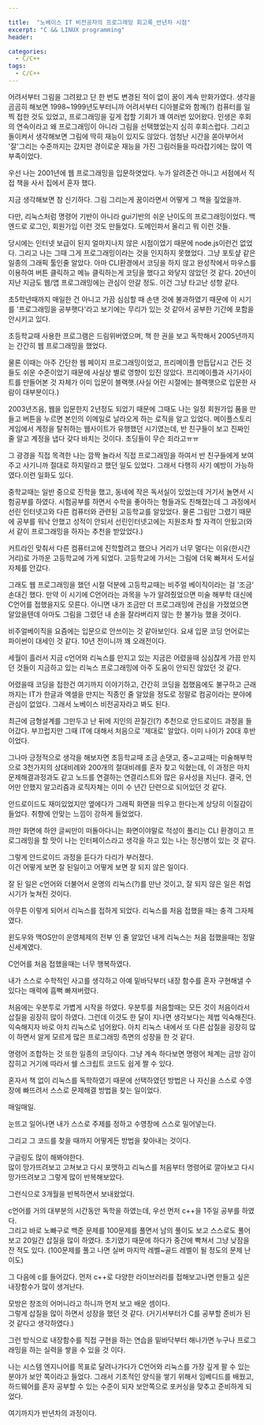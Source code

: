 ```yaml
---

title:  "노베이스 IT 비전공자의 프로그래밍 회고록_반년차 시점"
excerpt: "C && LINUX programming"
header:

categories:
  - C/C++
tags:
  - C/C++
---
```


 어려서부터 그림을 그려왔고 단 한 번도 변경된 적이 없이 꿈이 계속 만화가였다. 생각을 곰곰히 해보면 1998~1999년도부터니까 어려서부터 디아블로와 함께(?) 컴퓨터를 일찍 접한 것도 있었고, 프로그래밍을 깊게 접할 기회가 꽤 여러번 있어왔다. 인생은 후회의 연속이라고 왜 프로그래밍이 아니라 그림을 선택했었는지 심히 후회스럽다. 그리고 돌이켜서 생각해보면 그림에 딱히 재능이 있지도 않았다. 엄청난 시간을 쏟아부어서 '잘'그리는 수준까지는 갔지만 경이로운 재능을 가진 그림러들을 따라잡기에는 많이 역부족이었다.  

 우선 나는 2001년에 웹 프로그래밍을 입문하엿었다. 누가 알려준건 아니고 서점에서 직접 책을 사서 집에서 혼자 했다.  

지금 생각해보면 참 신기하다. 그림 그리는게 꿈이라면서 어떻게 그 책을 짚었을까.  

 다만, 리눅스처럼 명령어 기반이 아니라 gui기반의 쉬운 난이도의 프로그래밍이었다.  백 엔드로 로그인, 회원가입 이런 것도 만들었다. 도메인파서 올리고 뭐 이런 것들.  

당시에는 인터넷 보급이 된지 얼마지나지 않은 시점이었기 때문에 node.js이런건 없었다.  그리고 나는 그때 그게 프로그래밍이라는 것을 인지하지 못했었다. 그냥 포토샾 같은 일종의 그래픽 툴인줄 알았다. 아마 CLI환경에서 코딩을 하지 않고 완성작에서 마우스를 이용하여 버튼 클릭하고 메뉴 클릭하는게 코딩을 했다고 와닿지 않았던 것 같다. 20년이 지난 지금도 웹/앱 프로그래밍에는 관심이 안갈 정도. 이건 그냥 타고난 성향 같다.  

 초5학년때까지 매일한 건 아니고 가끔 심심할 때 손댄 것에 불과하였기 때문에 이 시기를 '프로그래밍을 공부햇다'라고 보기에는 무리가 있는 것 같아서 공부한 기간에 포함을 안시키고 있다.  

 초등학교때 사용한 프로그램은 드림위버였으며, 책 한 권을 보고 독학해서 2005년까지는 간간히 웹 프로그래밍을 했었다.  

 물론 이때는 아주 간단한 웹 페이지 프로그래밍이었고, 프리메이플 만듭답시고 건든 것들도 쉬운 수준이었기 때문에 사실상 별로 영향이 있진 않았다. 프리메이플과 사기사이트를 만들어본 것 자체가 이미 입문이 블랙햇.(사실 어린 시절에는 블랙햇으로 입문한 사람이 대부분이다.)  


 2003년즈음, 웹을 입문한지 2년정도 되었기 때문에 그때도 나는 일정 회원가입 품을 만들고 버튼을 누르면 본인의 이메일로 날라오게 하는 로직을 알고 있었다.  메이플스토리 게임에서 계정을 탈취하는 웹사이트가 유행했던 시기였는데, 반 친구들이 보고 진짜인 줄 알고 계정을 냅다 갖다 바치는 것이다. 초딩들이 무슨 죄라고ㅠㅠ  
  
 그 광경을 직접 목격한 나는 깜짝 놀라서 직접 프로그래밍을 하여서 반 친구들에게 보여주고 사기니까 절대로 하지말라고 했던 일도 있었다.  그래서 다행히 사기 예방이 가능하였다.이런 일화도 있다.  


 중학교때는 일반 중으로 진학을 했고, 동네에 작은 독서실이 있었는데 거기서 놀면서 시험공부를 하였다. 시험공부를 하면서 수학을 좋아하는 형들과도 친해졌는데 그 과정에서 선린 인터넷고와 다른 컴퓨터와 관련된 고등학교를 알았었다. 물론 그림만 그렸기 때문에 공부를 워낙 안했고 성적이 안되서 선린인터넷고에는 지원조차 할 자격이 안됬고(와서 같이 프로그래밍을 하자는 추천을 받았었다.)  

 커트라인 맞춰서 다른 컴퓨터고에 진학할려고 했으나 거리가 너무 멀다는 이유(한시간 거리)로 가까운 고등학교에 가게 되었다. 고등학교에 가서는 그림에 더욱 빠져서 도서실 자체를 안갔다.  

 그래도 웹 프로그래밍을 했던 시절 덕분에 고등학교때는 비주얼 베이직이라는 걸 '조금' 손대긴 했다. 만약 이 시기에 C언어라는 과목을 누가 알려줬었으면 미술 해부학 대신에 C언어를 접했을지도 모른다. 아니면 내가 조금만 더 프로그래밍에 관심을 가졌었으면 알았을텐데 아마도 그림을 그렸던 내 손을 잘라버리지 않는 한 불가능 했을 것이다.  
  
 비주얼베이직을 요즘에는 입문으로 안쓰이는 것 같아보인다. 요새 입문 코딩 언어로는 파이썬이 대세인 것 같다. 10년 전이니까 꽤 오래전이다.  

세월이 흘러서 지금 c언어와 리눅스를 만지고 있는 지금은 어렸을때 심심찮게 가끔 만지던 것들이 지금하고 있는 리눅스 프로그래밍에 아주 도움이 안되진 않았던 것 같다.  


 어렸을때 코딩을 접한건 여기까지 이야기하고, 간간히 코딩을 접했음에도 불구하고 근래까지는 IT가 한글과 엑셀을 만지는 직종인 줄 알았을 정도로 정말로 컴공이라는 분야에 관심이 없었다. 그래서 노베이스 비전공자라고 봐도 된다.  


 최근에 금형설계를 그만두고 난 뒤에 지인의 끈질긴(?) 추천으로 안드로이드 과정을 들어갔다. 부끄럽지만 그때 IT에 대해서 처음으로 '제대로' 알았다. 이미 나이가 20대 후반이었다.  

그나마 긍정적으로 생각을 해보자면 초등학교때 조금 손댓고, 중~고교때는 미술해부학으로 3천가지의 상대비례와 200개의 절대비례를 혼자 찾고 익혔는데, 이 과정은 마치 문제해결과정과도 같고 노드를 연결하는 연결리스트와 많은 유사성을 지닌다. 결국, 언어만 안했지 알고리즘과 로직자체는 이미 수 년간 단련으로 되어있던 것 같다.  


안드로이드도 재미있었지만 옆에다가 그래픽 화면을 띄우고 한다는게 상당히 이질감이 들었다. 취향에 안맞는 느낌이 강하게 들었었다.  

 까만 화면에 하얀 글씨만이 떠돌아다니는 화면이야말로 적성이 풀리는 CLI 환경이고 프로그래밍을 할 맛이 나는 인터페이스라고 생각을 하고 있는 나는 정신병이 있는 것 같다.  


 그렇게 안드로이드 과정을 듣다가 다리가 부러졌다.  
이건 어떻게 보면 잘 된일이고 어떻게 보면 잘 되지 않은 일이다.  


잘 된 일은 c언어와 더불어서 운명의 리눅스(?)를 만난 것이고, 잘 되지 않은 일은 취업 시기가 늦쳐진 것이다.  

아무튼 이렇게 되어서 리눅스를 접하게 되었다. 리눅스를 처음 접했을 때는 충격 그자체였다.  

윈도우와 맥OS만이 운영체제의 전부 인 줄 알았던 내게 리눅스는 처음 접했을때는 정말 신세계였다.  


C언어를 처음 접했을때는 너무 행복하였다.  

내가 스스로 수학적인 사고를 생각하고 아예 밑바닥부터 내장 함수를 혼자 구현해낼 수 있다는 매력에 흠뻑 빠져버렸다.  


 처음에는 우분투로 가볍게 시작을 하였다. 우분투를 처음할때는 모든 것이 처음이라서 삽질을 굉장히 많이 하였다. 그런데 이것도 한 달이 지나면 생각보다는 제법 익숙해진다. 익숙해지자 바로 아치 리눅스로 넘어왔다. 아치 리눅스 내에서 또 다른 삽질을 굉장히 많이 하면서 알게 모르게 많은 프로그래밍 측면의 성장을 한 것 같다.  

 명령어 조합하는 것 또한 일종의 코딩이다. 그냥 계속 하다보면 명령어 체계는 금방 감이 잡히고 거기에 따라서 쉘 스크립트 코드도 쉽게 짤 수 있다.  

 혼자서 책 없이 리눅스를 독학하였기 때문에 선택하였던 방법은 나 자신을 스스로 수영장에 빠뜨려서 스스로 문제해결 방법을 찾는 일이었다.  


매일매일.  


눈뜨고 일어나면 내가 스스로 주제를 정하고 수영장에 스스로 밀어넣는다.  


그리고 그 코드를 찾을 때까지 어떻게든 방법을 찾아내는 것이다.  


구글링도 많이 해봐야한다.  
많이 망가뜨려보고 고쳐보고 다시 포맷하고 리눅스를 처음부터 명령어로 깔아보고 다시 망가뜨려보고 그렇게 많이 반복해보았다.  

그런식으로 3개월을 반복하면서 보내왔었다.  


c언어를 거의 대부분의 시간동안 독학을 하였는데, 우선 먼저 c++을 1주일 공부를 하였다.  
그리고 바로 노빠구로 백준 문제를 100문제를 풀면서 남의 풀이도 보고 스스로도 풀어보고 20일간 삽질을 많이 하였다. 초기였기 때문에 하다가 중간에 빡쳐서 그냥 낮잠을 잔 적도 있다. (100문제를 풀고 나면 실버 마지막 레벨~골드 레벨이 될 정도의 문제 난이도)  

 그 다음에 c를 들어갔다. 먼저 c++로 다양한 라이브러리를 접해보고나면 만들고 싶은 내장함수가 많이 생겨난다.  

모방은 창조의 어머니라고 하니까 먼저 보고 배운 셈이다.  
그렇게 삽질을 많이 하면서 성장을 했던 것 같다. (거기서부터가 C를 공부할 준비가 된 것 같다고 생각하였다.)  

그런 방식으로 내장함수를 직접 구현을 하는 연습을 밑바닥부터 해나가면 누구나 프로그래밍을 하는 실력을 쌓을 수 있을 것 이다.  

나는 시스템 엔지니어를 목표로 달려나가다가 C언어와 리눅스를 가장 깊게 팔 수 있는 분야가 보안 쪽이라고 들었다. 그래서 기초적인 양식을 쌓기 위해서 임베디드를 배웠고, 하드웨어를 혼자 공부할 수 있는 수준이 되자 보안쪽으로 포커싱을 맞추고 준비하게 되었다.  


여기까지가 반년차의 과정이다.  

